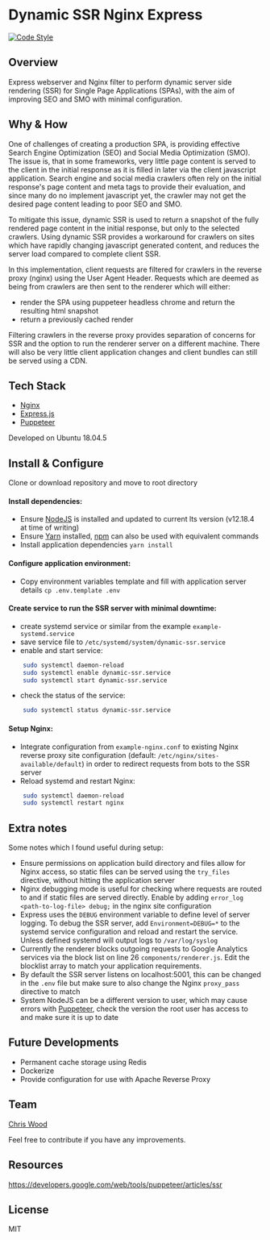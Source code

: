 # Dynamic SSR Nginx Express

[![Code Style](https://badgen.net/badge/code%20style/airbnb/ff5a5f)](https://github.com/airbnb/javascript)

## Overview

Express webserver and Nginx filter to perform dynamic server side rendering (SSR) for Single Page Applications (SPAs), with the aim of improving SEO and SMO with minimal configuration.  

## Why & How

One of challenges of creating a production SPA, is providing effective Search Engine Optimization (SEO) and Social Media Optimization (SMO). The issue is, that in some frameworks, very little page content is served to the client in the initial response as it is filled in later via the client javascript application. Search engine and social media crawlers often rely on the initial response's page content and meta tags to provide their evaluation, and since many do no implement javascript yet, the crawler may not get the desired page content leading to poor SEO and SMO.  

To mitigate this issue, dynamic SSR is used to return a snapshot of the fully rendered page content in the initial response, but only to the selected crawlers. Using dynamic SSR provides a workaround for crawlers on sites which have rapidly changing javascript generated content, and reduces the server load compared to complete client SSR.

In this implementation, client requests are filtered for crawlers in the reverse proxy (nginx) using the User Agent Header. Requests which are deemed as being from crawlers are then sent to the renderer which will either: 
- render the SPA using puppeteer headless chrome and return the resulting html snapshot
- return a previously cached render

Filtering crawlers in the reverse proxy provides separation of concerns for SSR and the option to run the renderer server on a different machine. There will also be very little client application changes and client bundles can still be served using a CDN.

## Tech Stack

- [Nginx](https://www.nginx.com/)
- [Express.js](https://expressjs.com/)
- [Puppeteer](https://developers.google.com/web/tools/puppeteer)

Developed on Ubuntu 18.04.5

## Install & Configure

Clone or download repository and move to root directory

#### Install dependencies:
- Ensure [NodeJS](https://nodejs.org/en/) is installed and updated to current lts version (v12.18.4 at time of writing)
- Ensure [Yarn](https://yarnpkg.com/) installed, [npm](https://www.npmjs.com/get-npm) can also be used with equivalent commands
- Install application dependencies ```yarn install```

#### Configure application environment:
- Copy environment variables template and fill with application server details ```cp .env.template .env```

#### Create service to run the SSR server with minimal downtime:
- create systemd service or similar from the example ```example-systemd.service```
- save service file to ```/etc/systemd/system/dynamic-ssr.service```
- enable and start service:  
```sh
	sudo systemctl daemon-reload
	sudo systemctl enable dynamic-ssr.service
	sudo systemctl start dynamic-ssr.service
```
- check the status of the service:
```sh
	sudo systemctl status dynamic-ssr.service
```

#### Setup Nginx:
- Integrate configuration from ```example-nginx.conf``` to existing Nginx reverse proxy site configuration (default: ```/etc/nginx/sites-available/default```) in order to redirect requests from bots to the SSR server
- Reload systemd and restart Nginx:
```sh
	sudo systemctl daemon-reload
	sudo systemctl restart nginx
```

## Extra notes

Some notes which I found useful during setup:
- Ensure permissions on application build directory and files allow for Nginx access, so static files can be served using the ```try_files``` directive, without hitting the application server
- Nginx debugging mode is useful for checking where requests are routed to and if static files are served directly. Enable by adding ```error_log <path-to-log-file> debug;``` in the nginx site configuration
- Express uses the ```DEBUG``` environment variable to define level of server logging. To debug the SSR server, add ```Environment=DEBUG=*``` to the systemd service configuration and reload and restart the service. Unless defined systemd will output logs to ```/var/log/syslog```
- Currently the renderer blocks outgoing requests to Google Analytics services via the block list on line 26 ```components/renderer.js```. Edit the blocklist array to match your application requirements.
- By default the SSR server listens on localhost:5001, this can be changed in the ```.env``` file but make sure to also change the Nginx ```proxy_pass``` directive to match
- System NodeJS can be a different version to user, which may cause errors with [Puppeteer](https://developers.google.com/web/tools/puppeteer), check the version the root user has access to and make sure it is up to date


## Future Developments

- Permanent cache storage using Redis
- Dockerize
- Provide configuration for use with Apache Reverse Proxy

## Team

[Chris Wood](https://cpcwood.com)

Feel free to contribute if you have any improvements. 

## Resources

https://developers.google.com/web/tools/puppeteer/articles/ssr

## License

MIT